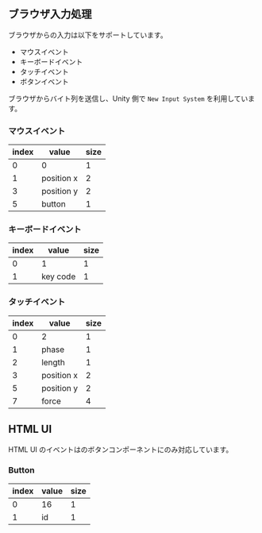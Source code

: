 ## ブラウザ入力処理

ブラウザからの入力は以下をサポートしています。

- マウスイベント
- キーボードイベント
- タッチイベント
- ボタンイベント

ブラウザからバイト列を送信し、Unity 側で `New Input System` を利用しています。

### マウスイベント

|index|value|size|
|-------|-----|-----|
|0|0|1|
|1|position x|2|
|3|position y|2|
|5|button|1|

### キーボードイベント

|index|value|size|
|-------|-----|-----|
|0|1|1|
|1|key code|1|

### タッチイベント

|index|value|size|
|-------|-----|-----|
|0|2|1|
|1|phase|1|
|2|length|1|
|3|position x|2|
|5|position y|2|
|7|force|4|

## HTML UI

HTML UI のイベントはのボタンコンポーネントにのみ対応しています。

### Button

|index|value|size|
|-------|-----|-----|
|0|16|1|
|1|id|1|
